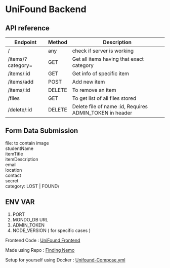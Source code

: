 # UniFound Backend

## API reference

| Endpoint          | Method | Description                                             |
| ----------------- | ------ | ------------------------------------------------------- |
| /                 | any    | check if server is working                              |
| /items/?category= | GET    | Get all items having that exact category                |
| /items/:id        | GET    | Get info of specific item                               |
| /items/add        | POST   | Add new item                                            |
| /items/:id        | DELETE | To remove an item                                       |
| /files            | GET    | To get list of all files stored                         |
| /delete/:id       | DELETE | Delete file of name :id, Requires ADMIN_TOKEN in header |

## Form Data Submission

file: to contain image\
studentName\
itemTitle\
itemDescription\
email\
location\
contact\
secret\
category: LOST | FOUND\

## ENV VAR

1. PORT
2. MONDO_DB URL
3. ADMIN_TOKEN
4. NODE_VERSION ( for specific cases )

Frontend Code : [UniFound Frontend](https://github.com/kpriyanshu2003/unifound-frontend)

Made using Repo : [Finding Nemo](https://github.com/kpriyanshu2003/finding-nemo)

Setup for yourself using Docker : [Unifound-Compose.yml](https://gist.github.com/kpriyanshu2003/8d11dd63b699a10edebdd62861c7d68e)
